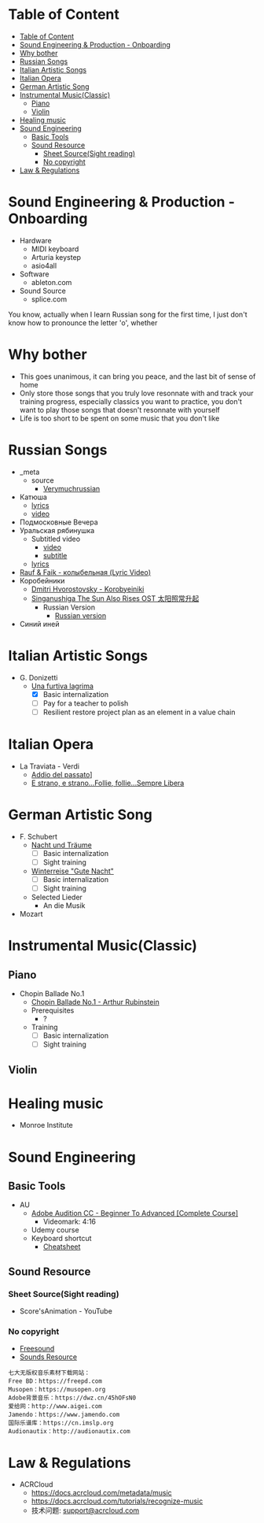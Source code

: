 # Table of Content
- [Table of Content](#table-of-content)
- [Sound Engineering & Production - Onboarding](#sound-engineering--production---onboarding)
- [Why bother](#why-bother)
- [Russian Songs](#russian-songs)
- [Italian Artistic Songs](#italian-artistic-songs)
- [Italian Opera](#italian-opera)
- [German Artistic Song](#german-artistic-song)
- [Instrumental Music(Classic)](#instrumental-musicclassic)
  - [Piano](#piano)
  - [Violin](#violin)
- [Healing music](#healing-music)
- [Sound Engineering](#sound-engineering)
  - [Basic Tools](#basic-tools)
  - [Sound Resource](#sound-resource)
    - [Sheet Source(Sight reading)](#sheet-sourcesight-reading)
    - [No copyright](#no-copyright)
- [Law & Regulations](#law--regulations)

# Sound Engineering & Production - Onboarding
- Hardware
  - MIDI keyboard
  - Arturia keystep
  - asio4all
- Software
  - ableton.com
- Sound Source
  - splice.com

You know, actually when I learn Russian song for the first time, I just don't know how to pronounce the letter 'o', whether
# Why bother
- This goes unanimous, it can bring you peace, and the last bit of sense of home
- Only store those songs that you truly love resonnate with and track your training progress, especially classics you want to practice, you don't want to play those songs that doesn't resonnate with yourself
- Life is too short to be spent on some music that you don't like

# Russian Songs
- _meta
  - source
    - [Verymuchrussian](https://verymuchrussian.com/russian-songs/)
- Катюша
  - [lyrics](https://www.marxists.org/history/ussr/sounds/lyrics/katyusha.htm)
  - [video](https://www.youtube.com/watch?v=3tXY5K56rY0)
- Подмосковные Вечера
- Уральская рябинушка
  - Subtitled video
    - [video](https://drive.google.com/file/d/1Ib942rcEZc0A4lOm_Qko24yyfindDQKZ/view?usp=sharing)
    - [subtitle](https://drive.google.com/file/d/1r2NptOMu-ranzrmqP5YTYpCG6eZ-FScW/view?usp=sharing)
  - [lyrics](https://lyricstranslate.com/en/%D1%83%D1%80%D0%B0%D0%BB%D1%8C%D1%81%D0%BA%D0%B0%D1%8F-%D1%80%D1%8F%D0%B1%D0%B8%D0%BD%D1%83%D1%88%D0%BA%D0%B0-urals-rowan.html)
- [Rauf & Faik - колыбельная (Lyric Video)](https://www.youtube.com/watch?v=tlEAEJKIatc)
- Коробейники
  - [Dmitri Hvorostovsky - Korobyeiniki](https://www.youtube.com/watch?v=KV6WxjLBU90)
  - [Singanushiga The Sun Also Rises OST 太阳照常升起](https://www.youtube.com/watch?v=SyCrB_WCCj8)
    - Russian Version
      - [Russian version](https://www.youtube.com/watch?v=qFsZbpc3xvg)
- Синий иней
# Italian Artistic Songs
- G. Donizetti
  - [Una furtiva lagrima](https://www.youtube.com/watch?v=h2PXYtmUjQA)
    - [x] Basic internalization
    - [ ] Pay for a teacher to polish
    - [ ] Resilient restore project plan as an element in a value chain

# Italian Opera
- La Traviata - Verdi
  - [Addio del passato](https://www.youtube.com/watch?v=fLoqk1ZPbJY)]
  - [E strano, e strano...Follie, follie...Sempre Libera](https://www.youtube.com/watch?v=ZGjmWYzVxkk)

# German Artistic Song
- F. Schubert
  - [Nacht und Träume](https://www.youtube.com/watch?v=ymhIOQJUjcw)
    - [ ] Basic internalization
    - [ ] Sight training
  - [Winterreise "Gute Nacht"](https://www.youtube.com/watch?v=vgV4ZMU-BiI)
    - [ ] Basic internalization
    - [ ] Sight training
  - Selected Lieder
    - An die Musik
- Mozart

# Instrumental Music(Classic)
## Piano
- Chopin Ballade No.1
  - [Chopin Ballade No.1 - Arthur Rubinstein](https://www.youtube.com/watch?v=nW5po_Z7YEs)
  - Prerequisites
    - ?
  - Training
    - [ ] Basic internalization
    - [ ] Sight training
## Violin

# Healing music
- Monroe Institute

# Sound Engineering
## Basic Tools
- AU
  - [Adobe Audition CC - Beginner To Advanced [Complete Course]](https://www.youtube.com/watch?v=kCx1pzswXSY)
    - Videomark: 4:16
  - Udemy course
  - Keyboard shortcut
    - [Cheatsheet](https://helpx.adobe.com/mt/audition/using/default-keyboard-shortcuts.html)

## Sound Resource
### Sheet Source(Sight reading)
- Score'sAnimation - YouTube
### No copyright
- [Freesound](https://freesound.org/)
- [Sounds Resource](https://www.sounds-resource.com/)
```
七大无版权音乐素材下载网站：
Free BD：https://freepd.com 
Musopen：https://musopen.org 
Adobe背景音乐：https://dwz.cn/45hOFsN0 
爱给网：http://www.aigei.com 
Jamendo：https://www.jamendo.com 
国际乐谱库：https://cn.imslp.org 
Audionautix：http://audionautix.com
```

# Law & Regulations
- ACRCloud
  - https://docs.acrcloud.com/metadata/music
  - https://docs.acrcloud.com/tutorials/recognize-music
  - 技术问题: support@acrcloud.com
